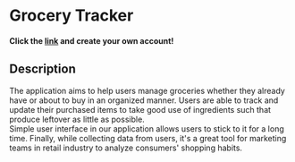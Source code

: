 # Grocery Tracker


#### Click the [link](http://cs411-pt1-team048.uc.r.appspot.com/) and create your own account!


## Description
The application aims to help users manage groceries whether they already have or about to buy in an organized manner.
Users are able to track and update their purchased items to take good use of ingredients such that produce leftover as little as possible.    
Simple user interface in our application allows users to stick to it for a long time. 
Finally, while collecting data from users, it's a great tool for marketing teams in retail industry to analyze consumers' shopping habits.
  
